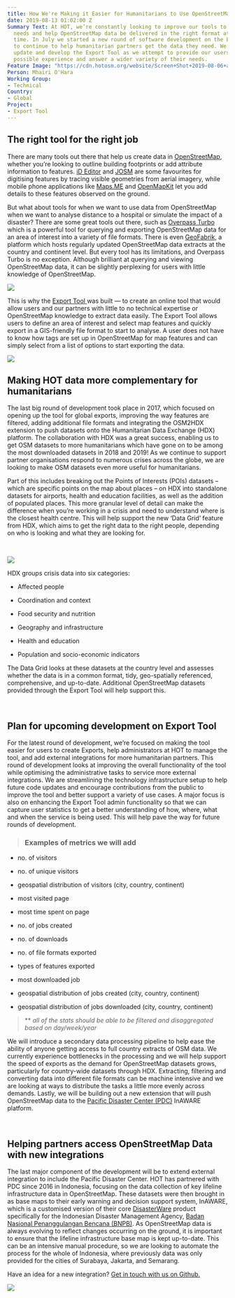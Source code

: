 ```yaml
---
title: How We're Making it Easier for Humanitarians to Use OpenStreetMap Data
date: 2019-08-13 01:02:00 Z
Summary Text: At HOT, we’re constantly looking to improve our tools to address user
  needs and help OpenStreetMap data be delivered in the right format at the right
  time. In July we started a new round of software development on the Export Tool
  to continue to help humanitarian partners get the data they need. We continue to
  update and develop the Export Tool as we attempt to provide our users with the best
  possible experience and answer a wider variety of their needs.
Feature Image: "https://cdn.hotosm.org/website/Screen+Shot+2019-08-06+at+17.58.06.png"
Person: Mhairi O'Hara
Working Group:
- Technical
Country:
- Global
Project:
- Export Tool
---
```


## The right tool for the right job

There are many tools out there that help us create data in [OpenStreetMap](https://www.openstreetmap.org/), whether you’re looking to outline building footprints or add attribute information to features. [iD Editor](http://ideditor.com/) and [JOSM](https://josm.openstreetmap.de/) are some favourites for digitising features by tracing visible geometries from aerial imagery, while mobile phone applications like [Maps.ME](https://maps.me/) and [OpenMapKit](http://openmapkit.org/) let you add details to these features observed on the ground.

But what about tools for when we want to use data from OpenStreetMap when we want to analyse distance to a hospital or simulate the impact of a disaster? There are some great tools out there, such as [Overpass Turbo](https://overpass-turbo.eu/) which is a powerful tool for querying and exporting OpenStreetMap data for an area of interest into a variety of file formats. There is even [GeoFabrik](https://www.geofabrik.de/), a platform which hosts regularly updated OpenStreetMap data extracts at the country and continent level. But every tool has its limitations, and Overpass Turbo is no exception. Although brilliant at querying and viewing OpenStreetMap data, it can be slightly perplexing for users with little knowledge of OpenStreetMap.

![](https://paper-attachments.dropbox.com/s_512B01FC0F3AB3136BE50AE5A252375639A06472CADC109B782DFBD989DD4637_1564596081817_Screen+Shot+2019-07-31+at+11.00.37.png)

This is why the [Export Tool ](https://export.hotosm.org/en/v3/)was built — to create an online tool that would allow users and our partners with little to no technical expertise or OpenStreetMap knowledge to extract data easily. The Export Tool allows users to define an area of interest and select map features and quickly export in a GIS-friendly file format to start to analyse. A user does not have to know how tags are set up in OpenStreetMap for map features and can simply select from a list of options to start exporting the data.

![](https://paper-attachments.dropbox.com/s_512B01FC0F3AB3136BE50AE5A252375639A06472CADC109B782DFBD989DD4637_1564596152616_Screen+Shot+2019-07-31+at+10.56.11.png)


## Making HOT data more complementary for humanitarians

The last big round of development took place in 2017, which focused on opening up the tool for global exports, improving the way features are filtered, adding additional file formats and integrating the OSM2HDX extension to push datasets onto the Humanitarian Data Exchange (HDX) platform. The collaboration with HDX was a great success, enabling us to get OSM datasets to more humanitarians which have gone on to be among the most downloaded datasets in 2018 and 2019! As we continue to support partner organisations respond to numerous crises across the globe, we are looking to make OSM datasets even more useful for humanitarians. 

Part of this includes breaking out the Points of Interests (POIs) datasets – which are specific points on the map about places – on HDX into standalone datasets for airports, health and education facilities, as well as the addition of populated places. This more granular level of detail can make the difference when you’re working in a crisis and need to understand where is the closest health centre. This will help support the new ‘Data Grid’ feature from HDX, which aims to get the right data to the right people, depending on who is looking and what they are looking for.

<br>

![](https://paper-attachments.dropbox.com/s_512B01FC0F3AB3136BE50AE5A252375639A06472CADC109B782DFBD989DD4637_1564595467749_hdx-download-stats.png)

HDX groups crisis data into six categories:

* Affected people

* Coordination and context

* Food security and nutrition

* Geography and infrastructure

* Health and education

* Population and socio-economic indicators

The Data Grid looks at these datasets at the country level and assesses whether the data is in a common format, tidy, geo-spatially referenced, comprehensive, and up-to-date. Additional OpenStreetMap datasets provided through the Export Tool will help support this.

<br>

## Plan for upcoming development on Export Tool

For the latest round of development, we’re focused on making the tool easier for users to create Exports, help administrators at HOT to manage the tool, and add external integrations for more humanitarian partners. This round of development looks at improving the overall functionality of the tool while optimising the administrative tasks to service more external integrations. We are streamlining the technology infrastructure setup to help future code updates and encourage contributions from the public to improve the tool and better support a variety of use cases. A major focus is also on enhancing the Export Tool admin functionality so that we can capture user statistics to get a better understanding of how, where, what and when the service is being used. This will help pave the way for future rounds of development.

> ### Examples of metrics we will add

* no. of visitors

* no. of unique visitors

* geospatial distribution of visitors (city, country, continent)

* most visited page

* most time spent on page

* no. of jobs created

* no. of downloads

* no. of file formats exported

* types of features exported

* most downloaded job

* geospatial distribution of jobs created (city, country, continent)

* geospatial distribution of jobs downloaded (city, country, continent)

> \*\* *all of the stats should be able to be filtered and disaggregated based on day/week/year*

We will introduce a secondary data processing pipeline to help ease the ability of anyone getting access to full country extracts of OSM data. We currently experience bottlenecks in the processing and we will help support the speed of exports as the demand for OpenStreetMap datasets grows, particularly for country-wide datasets through HDX. Extracting, filtering and converting data into different file formats can be machine intensive and we are looking at ways to distribute the tasks a little more evenly across demands. Lastly, we will be building out a new extension that will push OpenStreetMap data to the [Pacific Disaster Center (PDC)](https://www.pdc.org/) InAWARE platform.

<br>

## Helping partners access OpenStreetMap Data with new integrations

The last major component of the development will be to extend external integration to include the Pacific Disaster Center. HOT has partnered with PDC since 2016 in Indonesia, focusing on the data collection of key lifeline infrastructure data in OpenStreetMap. These datasets were then brought in as base maps to their early warning and decision support system, InAWARE, which is a customised version of their core [DisasterWare](https://www.pdc.org/apps/disasteraware/) product specifically for the Indonesian Disaster Management Agency, [Badan Nasional Penanggulangan Bencana (BNPB)](https://bnpb.go.id/). As OpenStreetMap data is always evolving to reflect changes occurring on the ground, it is important to ensure that the lifeline infrastructure base map is kept up-to-date. This can be an intensive manual procedure, so we are looking to automate the process for the whole of Indonesia, where previously data was only provided for the cities of Surabaya, Jakarta, and Semarang.

Have an idea for a new integration? [Get in touch with us on Github. ](https://github.com/hotosm/osm-export-tool/issues)

![](https://paper-attachments.dropbox.com/s_512B01FC0F3AB3136BE50AE5A252375639A06472CADC109B782DFBD989DD4637_1564697640861_Screen+Shot+2019-08-01+at+15.13.37.png)

